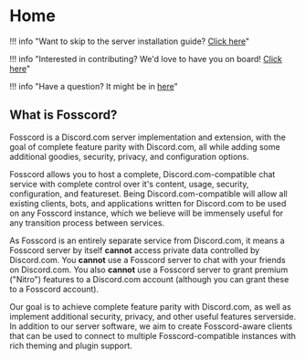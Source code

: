 # Home

!!! info "Want to skip to the server installation guide? [Click here](setup/server)"

!!! info "Interested in contributing? We'd love to have you on board! [Click here](contributing)"

!!! info "Have a question? It might be in [here](faq.md)"

## What is Fosscord?

Fosscord is a Discord.com server implementation and extension,
with the goal of complete feature parity with Discord.com,
all while adding some additional goodies, security, privacy, and configuration options.

Fosscord allows you to host a complete, Discord.com-compatible chat service
with complete control over it's content, usage, security, configuration, and featureset.
Being Discord.com-compatible will allow all existing clients, bots, and applications written for
Discord.com to be used on any Fosscord instance, which we believe will be immensely useful
for any transition process between services.

As Fosscord is an entirely separate service from Discord.com, it means a Fosscord server by itself **cannot**
access private data controlled by Discord.com. You **cannot** use a Fosscord server to chat with your friends on Discord.com.
You also **cannot** use a Fosscord server to grant premium ("Nitro") features to a Discord.com account (although you can grant these to a Fosscord account).

Our goal is to achieve complete feature parity with Discord.com, as well as
implement additional security, privacy, and other useful features serverside.
In addition to our server software, we aim to create Fosscord-aware clients that can be used to connect
to multiple Fosscord-compatible instances with rich theming and plugin support.
